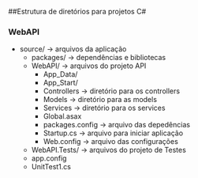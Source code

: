 ##Estrutura de diretórios para projetos C#
### WebAPI
* source/    		              -> arquivos da aplicação  
    + packages/		              -> dependências e bibliotecas 
    + WebAPI/ 		              -> arquivos do projeto API 
        + App_Data/
        + App_Start/
        + Controllers			  -> diretório para os controllers 
        + Models                  -> diretório para as models 
        + Services                -> diretório para os services 
        + Global.asax
        + packages.config		 -> arquivo das depedências
        + Startup.cs			 -> arquivo para iniciar aplicação
        + Web.config			 -> arquivo das configurações 
	+ WebAPI.Tests/ 		     -> arquivos do projeto de Testes
    + app.config
    + UnitTest1.cs